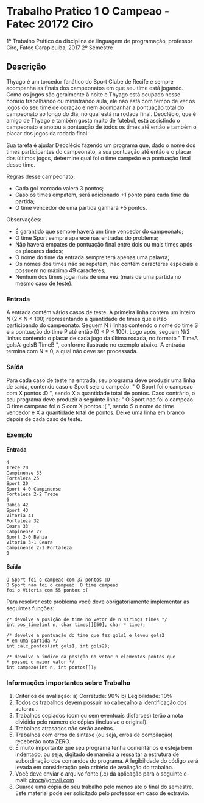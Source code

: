 # Trabalho Pratico 1 O Campeao - Fatec 20172 Ciro
1º Trabalho Prático da disciplina de linguagem de programação, professor Ciro, Fatec Carapicuiba, 2017 2º Semestre

## Descrição

Thyago é um torcedor fanático do Sport Clube de Recife e sempre acompanha as
finais dos campeonatos em que seu time está jogando. Como os jogos são geralmente à noite
e Thyago está ocupado nesse horário trabalhando ou ministrando aula, ele não está com tempo
de ver os jogos do seu time de coração e nem acompanhar a pontuação total do campeonato
ao longo do dia, no qual está na rodada final. Deoclécio, que é amigo de Thyago e também
gosta muito de futebol, está assistindo o campeonato e anotou a pontuação de todos os times
até então e também o placar dos jogos da rodada final.

Sua tarefa é ajudar Deoclécio fazendo um programa que, dado o nome dos times
participantes do campeonato, a sua pontuação até então e o placar dos últimos jogos,
determine qual foi o time campeão e a pontuação final desse time.

Regras desse campeonato:

* Cada gol marcado valerá 3 pontos;
* Caso os times empatem, será adicionado +1 ponto para cada time da partida;
* O time vencedor de uma partida ganhará +5 pontos.

Observações:

* É garantido que sempre haverá um time vencedor do campeonato;
* O time Sport sempre aparece nas entradas do problema;
* Não haverá empates de pontuação final entre dois ou mais times após os placares
dados;
* O nome do time da entrada sempre terá apenas uma palavra;
* Os nomes dos times não se repetem, não contém caracteres especiais e possuem no
máximo 49 caracteres;
* Nenhum dos times joga mais de uma vez (mais de uma partida no mesmo caso de
teste).

### Entrada

A entrada contém vários casos de teste. A primeira linha contém um inteiro N (2 ≤ N ≤ 100)
representando a quantidade de times que estão participando do campeonato. Seguem N i linhas
contendo o nome do time S e a pontuação do time P até então (0 ≤ P ≤ 100). Logo após,
seguem N/2 linhas contendo o placar de cada jogo da última rodada, no formato
" TimeA golsA-golsB TimeB ", conforme ilustrado no exemplo abaixo. A entrada termina
com N = 0, a qual não deve ser processada.

### Saída

Para cada caso de teste na entrada, seu programa deve produzir uma linha de saída, contendo
caso o Sport seja o campeão: " O Sport foi o campeao com X pontos :D ", sendo X a
quantidade total de pontos. Caso contrário, o seu programa deve produzir a seguinte linha:
" O Sport nao foi o campeao. O time campeao foi o S com X pontos :( ",
sendo S o nome do time vencedor e X a quantidade total de pontos. Deixe uma linha em
branco depois de cada caso de teste.

### Exemplo
#### Entrada

```
4
Treze 20
Campinense 35
Fortaleza 25
Sport 20
Sport 4-0 Campinense
Fortaleza 2-2 Treze
6
Bahia 42
Sport 43
Vitoria 41
Fortaleza 32
Ceara 33
Campinense 22
Sport 2-0 Bahia
Vitoria 3-1 Ceara
Campinense 2-1 Fortaleza
0
```
#### Saída
```
O Sport foi o campeao com 37 pontos :D
O Sport nao foi o campeao. O time campeao
foi o Vitoria com 55 pontos :(
```
Para resolver este problema você deve obrigatoriamente implementar as seguintes
funções:

```
/* devolve a posição de time no vetor de n strings times */
int pos_time(int n, char times[][50], char * time);

/* devolve a pontuação do time que fez gols1 e levou gols2
* em uma partida */
int calc_pontos(int gols1, int gols2);

/* devolve o índice da posição no vetor n elementos pontos que
* possui o maior valor */
int campeao(int n, int pontos[]);

```

### Informações importantes sobre Trabalho
1. Critérios de avaliação:
a) Corretude: 90%
b) Legibilidade: 10%
2. Todos os trabalhos devem possuir no cabeçalho a identificação dos autores .
3. Trabalhos copiados (com ou sem eventuais disfarces) terão a nota dividida pelo
número de cópias (inclusive o original).
4. Trabalhos atrasados não serão aceitos.
5. Trabalhos com erros de sintaxe (ou seja, erros de compilação) receberão nota ZERO.
6. É muito importante que seu programa tenha comentários e esteja bem indentado, ou
seja, digitado de maneira a ressaltar a estrutura de subordinação dos comandos do
programa. A legibilidade do código será levada em consideração pelo critério de
avaliação do trabalho.
7. Você deve enviar o arquivo fonte (.c) da aplicação para o seguinte e-mail:
ciroct@gmail.com
8. Guarde uma cópia do seu trabalho pelo menos até o final do semestre. Este material
pode ser solicitado pelo professor em caso de extravio.
